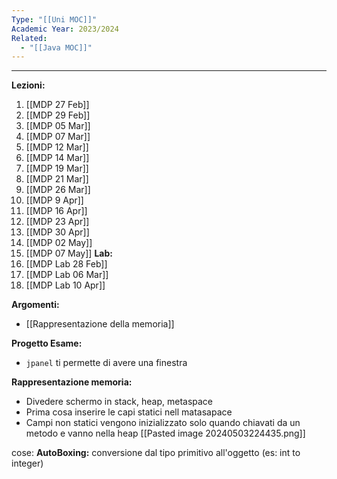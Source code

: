 ```yaml
---
Type: "[[Uni MOC]]"
Academic Year: 2023/2024
Related:
  - "[[Java MOC]]"
---
```

---
**Lezioni:**
1. [[MDP 27 Feb]]
2. [[MDP 29 Feb]]
3. [[MDP 05 Mar]]
4. [[MDP 07 Mar]]
5. [[MDP 12 Mar]]
6. [[MDP 14 Mar]]
7. [[MDP 19 Mar]]
8. [[MDP 21 Mar]]
9. [[MDP 26 Mar]]
10. [[MDP 9 Apr]]
11.  [[MDP 16 Apr]]
12. [[MDP 23 Apr]]
13. [[MDP 30 Apr]]
14. [[MDP 02 May]]
15. [[MDP 07 May]]
**Lab:**
1. [[MDP Lab 28 Feb]]
2. [[MDP Lab 06 Mar]]
3. [[MDP Lab 10 Apr]]

**Argomenti:**
- [[Rappresentazione della memoria]]

**Progetto Esame:**
- `jpanel` ti permette di avere una finestra 

**Rappresentazione memoria:**
- Divedere schermo in stack, heap, metaspace
- Prima cosa inserire le capi statici nell matasapace
- Campi non statici vengono inizializzato solo quando chiavati da un metodo e vanno nella heap
[[Pasted image 20240503224435.png]]

cose:
**AutoBoxing:** conversione dal tipo primitivo all'oggetto (es: int to integer)